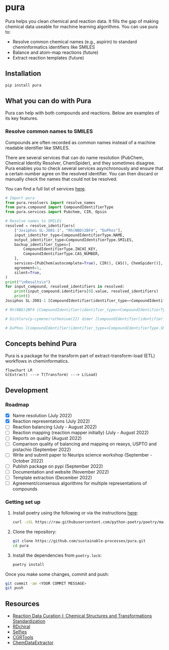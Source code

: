 # pura
Pura helps you clean chemical and reaction data. It fills the gap of making chemical data useable for machine learning algorithms. You can use pura to:

- Resolve common chemical names (e.g., aspirin) to standard cheminformatics identifiers like SMILES
- Balance and atom-map reactions (future)
- Extract reaction templates (future)

## Installation

```bash
pip install pura
```

## What you can do with Pura

Pura can help with both compounds and reactions. Below are examples of its key features.

### Resolve common names to SMILES

Compounds are often recorded as common names instead of a machine readable identifier like SMILES.

There are several services that can do name resolution (PubChem, Chemical Identity Resolver, ChemSpider), and they sometimes disagree. Pura enables you to check several services asynchronously and ensure that a certain number agree on the resolved identifier. You can then discard or manually check the names that could not be resolved.

You can find a full list of services [here](https://github.com/sustainable-processes/pura/tree/main/pura/services).

```python
# Import pura
from pura.resolvers import resolve_names
from pura.compound import CompoundIdentifierType
from pura.services import Pubchem, CIR, Opsin

# Resolve names to SMILES
resolved = resolve_identifiers(
    ["Josiphos SL-J001-1", "Rh(NBD)2BF4", "DuPhos"],
    input_identifer_type=CompoundIdentifierType.NAME,
    output_identifier_type=CompoundIdentifierType.SMILES,
    backup_identifier_types=[
        CompoundIdentifierType.INCHI_KEY,
        CompoundIdentifierType.CAS_NUMBER,
    ],
    services=[PubChem(autocomplete=True), CIR(), CAS(), ChemSpider()],
    agreement=1,
    silent=True,
)
print("\nResults\n")
for input_compound, resolved_identifiers in resolved:
    print(input_compound.identifiers[0].value, resolved_identifiers)
    print()
Josiphos SL-J001-1 [CompoundIdentifier(identifier_type=<CompoundIdentifierType.SMILES: 2>, value='C1CCCC1.CC(C1CCCC1P(c1ccccc1)c1ccccc1)P(C1CCCCC1)C1CCCCC1.[Fe]', details=None)]

# Rh(NBD)2BF4 [CompoundIdentifier(identifier_type=<CompoundIdentifierType.SMILES: 2>, value='C1=CC2C=CC1C2.C1=CC2C=CC1C2.F[B-](F)(F)F.[Rh]', details=None)]

# Dichloro(p-cymene)ruthenium(II) dimer [CompoundIdentifier(identifier_type=<CompoundIdentifierType.SMILES: 2>, value='Cc1ccc(C(C)C)cc1.Cc1ccc(C(C)C)cc1.Cl[Ru]Cl.Cl[Ru]Cl', details=None)]

# DuPhos [CompoundIdentifier(identifier_type=<CompoundIdentifierType.SMILES: 2>, value='CC(C)C1CCC(C(C)C)P1c1ccccc1P1C(C(C)C)CCC1C(C)C', details=None)]
```
## Concepts behind Pura

Pura is a package for the transform part of extract-transform-load (ETL) workflows in cheminformatics.

```mermaid
flowchart LR
G(Extract) ---> T(Transform) ---> L(Load)
```

## Development

### Roadmap

- [x] Name resolution (July 2022)
- [x] Reaction representations (July 2022)
- [ ] Reaction balancing (July - August 2022)
- [ ] Reaction mapping (reaction mapper initially) (July - August 2022)
- [ ] Reports on quality (August 2022)
- [ ] Comparison quality of balancing and mapping on reaxys, USPTO and pistachio (September 2022)
- [ ] Write and submit paper to Neurips science workshop (September - October 2022)
- [ ] Publish package on pypi (September 2022)
- [ ] Documentation and website (November 2022)
- [ ] Template extraction (December 2022)
- [ ] Agreement/consensus algorithms for multiple representations of compounds

### Getting set up

1. Install poetry using the following or via the instructions [here](https://python-poetry.org/docs/#installation):

    ```bash
    curl -sSL https://raw.githubusercontent.com/python-poetry/poetry/master/get-poetry.py | python -
    ```

2. Clone the repository:

    ```bash
    git clone https://github.com/sustainable-processes/pura.git
    cd pura
    ```

3. Install the dependencies from `poetry.lock`:

    ```bash
    poetry install
    ```

Once you make some changes, commit and push:

```bash
git commit -am <YOUR COMMIT MESSAGE>
git push
```


## Resources

- [Reaction Data Curation I: Chemical Structures and Transformations Standardization](https://doi.org/10.1002/minf.202100119)
- [RDchiral](https://github.com/connorcoley/rdchiral)
- [Selfies](https://github.com/aspuru-guzik-group/selfies)
- [CGRTools](https://doi.org/10.1021/acs.jcim.9b00102)
- [ChemDataExtractor](https://github.com/mcs07/ChemDataExtractor)
